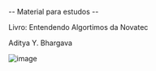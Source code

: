 -- Material para estudos --

Livro: Entendendo Algortimos da Novatec

Aditya Y. Bhargava

![image](https://github.com/user-attachments/assets/72f84390-fa83-4000-a585-03026255a8fd)
